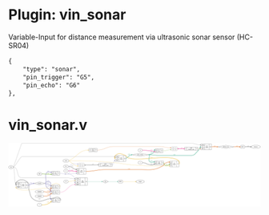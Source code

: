 # Plugin: vin_sonar

Variable-Input for distance measurement via ultrasonic sonar sensor (HC-SR04)

```
{
    "type": "sonar",
    "pin_trigger": "G5",
    "pin_echo": "G6"
},
```

# vin_sonar.v
![graphviz](./vin_sonar.svg)

